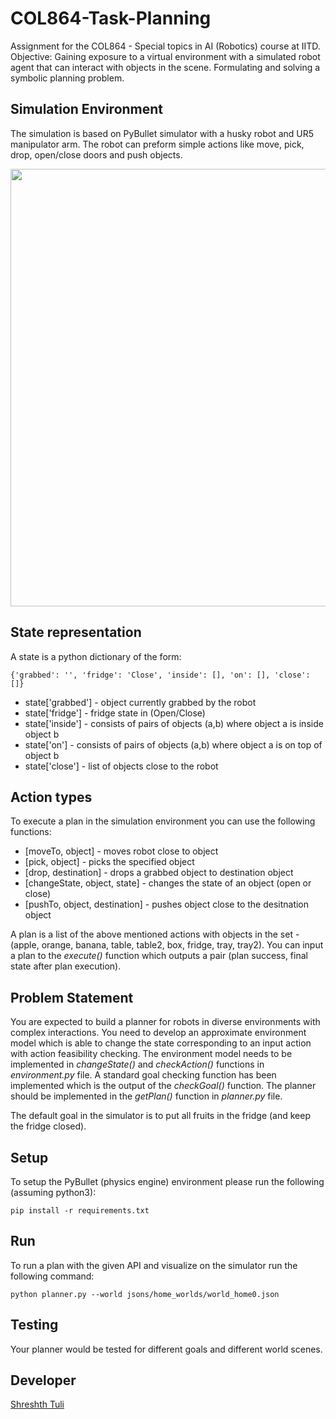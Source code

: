 # COL864-Task-Planning
Assignment for the COL864 - Special topics in AI (Robotics) course at IITD.
Objective: Gaining exposure to a virtual environment with a simulated robot agent that can interact with objects in the scene. Formulating and solving a symbolic planning problem. 

## Simulation Environment
The simulation is based on PyBullet simulator with a husky robot and UR5 manipulator arm. The robot can preform simple actions like move, pick, drop, open/close doors and push objects. 

<div align="center">
<img src="https://github.com/shreshthtuli/COL864-Task-Planning/blob/masterscreenshot.png" width="700" align="middle">
</div>

## State representation
A state is a python dictionary of the form: 
```
{'grabbed': '', 'fridge': 'Close', 'inside': [], 'on': [], 'close': []}
```
* state\['grabbed'\] - object currently grabbed by the robot
* state\['fridge'\] - fridge state in (Open/Close)
* state\['inside'\] - consists of pairs of objects (a,b) where object a is inside object b
* state\['on'\] - consists of pairs of objects (a,b) where object a is on top of object b
* state\['close'\] - list of objects close to the robot

## Action types
To execute a plan in the simulation environment you can use the following functions:
* \[moveTo, object\] - moves robot close to object
* \[pick, object\] - picks the specified object
* \[drop, destination\] - drops a grabbed object to destination object
* \[changeState, object, state\] - changes the state of an object (open or close)
* \[pushTo, object, destination\] - pushes object close to the desitnation object

A  plan is a list of the above mentioned actions with objects in the set - (apple, orange, banana, table, table2, box, fridge, tray, tray2). You can input a plan to the *execute()* function which outputs a pair (plan success, final state after plan execution).

## Problem Statement
You are expected to build a planner for robots in diverse environments with complex interactions. You need to develop an approximate environment model which is able to change the state corresponding to an input action with action feasibility checking. The environment model needs to be implemented in *changeState()* and *checkAction()* functions in *environment.py* file. A standard goal checking function has been implemented which is the output of the *checkGoal()* function. The planner should be implemented in the *getPlan()* function in *planner.py* file.

The default goal in the simulator is to put all fruits in the fridge (and keep the fridge closed).


## Setup
To setup the PyBullet (physics engine) environment please run the following (assuming python3):
```
pip install -r requirements.txt
```

## Run
To run a plan with the given API and visualize on the simulator run the following command:
```
python planner.py --world jsons/home_worlds/world_home0.json
```

## Testing
Your planner would be tested for different goals and different world scenes.

## Developer
[Shreshth Tuli](www.github.com/shreshthtuli)
